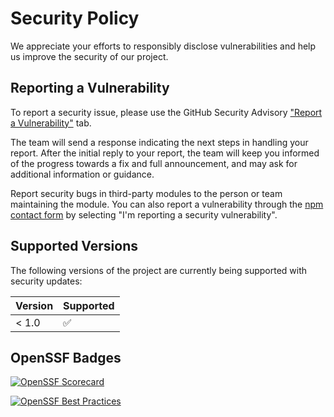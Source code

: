 # Security Policy

We appreciate your efforts to responsibly disclose vulnerabilities and help us improve the security of our project.

## Reporting a Vulnerability

To report a security issue, please use the GitHub Security Advisory ["Report a Vulnerability"](https://github.com/fro-bot/.github/security/advisories/new) tab.

The team will send a response indicating the next steps in handling your report. After the initial reply to your report, the team will keep you informed of the progress towards a fix and full announcement, and may ask for additional information or guidance.

Report security bugs in third-party modules to the person or team maintaining the module. You can also report a vulnerability through the [npm contact form](https://www.npmjs.com/support) by selecting "I'm reporting a security vulnerability".

## Supported Versions

The following versions of the project are currently being supported with security updates:

| Version | Supported          |
| ------- | ------------------ |
| < 1.0   | :white_check_mark: |

## OpenSSF Badges

[![OpenSSF Scorecard](https://api.securityscorecards.dev/projects/github.com/fro-bot/.github/badge?style=for-the-badge)](https://securityscorecards.dev/viewer/?uri=github.com/fro-bot/.github "View OpenSSF Scorecard")

[![OpenSSF Best Practices](https://www.bestpractices.dev/projects/9834/badge?style=for-the-badge)](https://www.bestpractices.dev/projects/9834 "View OpenSSF Best Practices")
